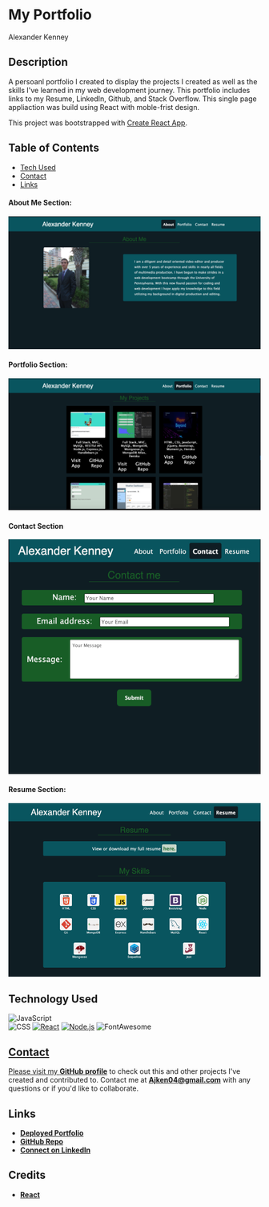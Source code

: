 # My Portfolio
Alexander Kenney

## Description
A persoanl portfolio I created to display the projects I created as well as the skills I've learned in my web development journey. This portfolio includes links to my Resume, LinkedIn, Github, and Stack Overflow. 
This single page appliaction was build using React with moble-frist design.

This project was bootstrapped with [Create React App](https://github.com/facebook/create-react-app).

  ## Table of Contents
  - [Tech Used](#tech-used)
  - [Contact](#contact)
  - [Links](#links)

#### About Me Section:

![About Section](./src/assets/images/About-page-ss.png)

#### Portfolio Section:

![Projects Section](./src/assets/images/Portfolio-projects-ss.png)

#### Contact Section

![Contact Section](./src/assets/images/Contact-page-ss.png)

#### Resume Section:

![Resume Section](./src/assets/images/Resume-page-ss.png)

## Technology Used
![JavaScript](https://img.shields.io/badge/JavaScript-323330?style=for-the-badge&logo=javascript&logoColor=F7DF1E)  
![CSS](https://img.shields.io/badge/CSS3-1572B6?style=for-the-badge&logo=css3&logoColor=white)
<a href='https://reactjs.org/'>
![React](https://img.shields.io/badge/React-20232A?style=for-the-badge&logo=react&logoColor=61DAFB)</a>
<a href='https://fontawesome.com/how-to-use/on-the-web/using-with/react'>
![Node.js](https://img.shields.io/badge/Node.js-43853D?style=for-the-badge&logo=node.js&logoColor=white)</a>
![FontAwesome](https://img.shields.io/badge/Font_Awesome-4285F4?style=for-the-badge&logoColor=white)</a>
<a href='https://nodejs.org/en/'>

## Contact
Please visit my **[GitHub profile](https://github.com/Aken00/)** to check out this and other projects I've created and contributed to.
Contact me at **Ajken04@gmail.com** with any questions or if you'd like to collaborate.

## Links
- **[Deployed Portfolio](https://aken00.github.io/portfolio-react-ak/)**
- **[GitHub Repo](https://github.com/Aken00/portfolio-react-ak)**
- **[Connect on LinkedIn](https://www.linkedin.com/in/alexander-kenney-01690610a/)**

## Credits
- **[React](https://reactjs.org/)**


